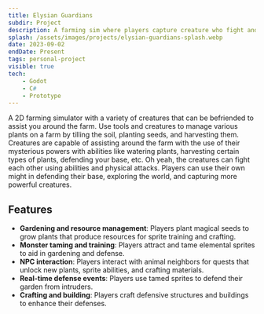 ```yaml
---
title: Elysian Guardians
subdir: Project
description: A farming sim where players capture creature who fight and aid around the farm
splash: /assets/images/projects/elysian-guardians-splash.webp
date: 2023-09-02
endDate: Present
tags: personal-project
visible: true
tech:
    - Godot
    - C#
    - Prototype
---
```


A 2D farming simulator with a variety of creatures that can be befriended to assist you around the farm. Use tools and creatures to manage various plants on a farm by tilling the soil, planting seeds, and harvesting them. Creatures are capable of assisting around the farm with the use of their mysterious powers with abilities like watering plants, harvesting certain types of plants, defending your base, etc. Oh yeah, the creatures can fight each other using abilities and physical attacks. Players can use their own might in defending their base, exploring the world, and capturing more powerful creatures.

## Features

- **Gardening and resource management**: Players plant magical seeds to grow plants that produce resources for sprite training and crafting.
- **Monster taming and training**: Players attract and tame elemental sprites to aid in gardening and defense.
- **NPC interaction**: Players interact with animal neighbors for quests that unlock new plants, sprite abilities, and crafting materials.
- **Real-time defense events**: Players use tamed sprites to defend their garden from intruders.
- **Crafting and building**: Players craft defensive structures and buildings to enhance their defenses.
